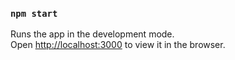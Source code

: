 

### `npm start`

Runs the app in the development mode.<br>
Open [http://localhost:3000](http://localhost:3000) to view it in the browser.

